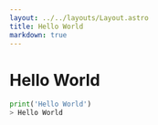 ```yaml
---
layout: ../../layouts/Layout.astro
title: Hello World
markdown: true
---
```


# Hello World

```py
print('Hello World')
> Hello World
```
